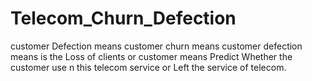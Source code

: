 # Telecom_Churn_Defection
customer Defection means customer churn means customer defection means is the Loss of clients or customer means Predict Whether the customer use n this telecom service or Left the service of telecom.
